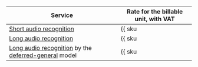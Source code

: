 | Service | Rate for the billable unit, with VAT |
| ----- | ----- |
| [Short audio recognition](../../speechkit/pricing#rules-stt-short) | {{ sku|RUB|ai.speech.stt|string }} |
| [Long audio recognition](../../speechkit/pricing#rules-stt-long) | {{ sku|RUB|ai.speech.stt_long_running|string }} |
| [Long audio recognition](../../speechkit/pricing#rules-stt-long) by the [deferred-general](../../speechkit/stt/models.md#new-versions) model | {{ sku|RUB|ai.speech.stt_long_running_deferred.v1|string }} |
